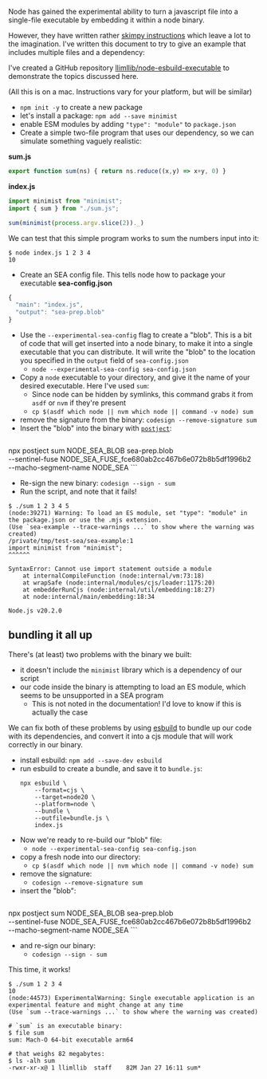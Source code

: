 Node has gained the experimental ability to turn a javascript file into a single-file executable by embedding it within a node binary.

However, they have written rather [skimpy instructions](https://nodejs.org/api/single-executable-applications.html) which leave a lot to the imagination. I've written this document to try to give an example that includes multiple files and a dependency:

I've created a GitHub repository [llimllib/node-esbuild-executable](https://github.com/llimllib/node-esbuild-executable) to demonstrate the topics discussed here.

(All this is on a mac. Instructions vary for your platform, but will be similar)

- `npm init -y` to create a new package
- let's install a package: `npm add --save minimist`
- enable ESM modules by adding `"type": "module"` to `package.json`
- Create a simple two-file program that uses our dependency, so we can simulate something vaguely realistic:

**sum.js**
```javascript
export function sum(ns) { return ns.reduce((x,y) => x+y, 0) }
```

**index.js**
```javascript
import minimist from "minimist";
import { sum } from "./sum.js";

sum(minimist(process.argv.slice(2))._)
```

We can test that this simple program works to sum the numbers input into it:

```console
$ node index.js 1 2 3 4
10
```

- Create an SEA config file. This tells node how to package your executable
**sea-config.json**
```javascript
{ 
  "main": "index.js", 
  "output": "sea-prep.blob"  
}
```

- Use the `--experimental-sea-config` flag to create a "blob". This is a bit of code that will get inserted into a node binary, to make it into a single executable that you can distribute. It will write the "blob" to the location you specified in the `output` field of `sea-config.json`
	- `node --experimental-sea-config sea-config.json`
- Copy a `node` executable to your directory, and give it the name of your desired executable. Here I've used `sum`:
	- Since node can be hidden by symlinks, this command grabs it from `asdf` or `nvm` if they're present
	- `cp $(asdf which node || nvm which node || command -v node) sum`
- remove the signature from the binary: `codesign --remove-signature sum`
- Insert the "blob" into the binary with [`postject`](https://www.npmjs.com/package/postject):
    ```bash
npx postject sum NODE_SEA_BLOB sea-prep.blob \
    --sentinel-fuse NODE_SEA_FUSE_fce680ab2cc467b6e072b8b5df1996b2 \
    --macho-segment-name NODE_SEA
    ```
- Re-sign the new binary: `codesign --sign - sum`
- Run the script, and note that it fails!

```
$ ./sum 1 2 3 4 5      
(node:39271) Warning: To load an ES module, set "type": "module" in the package.json or use the .mjs extension.
(Use `sea-example --trace-warnings ...` to show where the warning was created)
/private/tmp/test-sea/sea-example:1
import minimist from "minimist";
^^^^^^

SyntaxError: Cannot use import statement outside a module
    at internalCompileFunction (node:internal/vm:73:18)
    at wrapSafe (node:internal/modules/cjs/loader:1175:20)
    at embedderRunCjs (node:internal/util/embedding:18:27)
    at node:internal/main/embedding:18:34

Node.js v20.2.0
```

## bundling it all up

There's (at least) two problems with the binary we built:
- it doesn't include the `minimist` library which is a dependency of our script
- our code inside the binary is attempting to load an ES module, which seems to be unsupported in a SEA program
	- This is not noted in the documentation! I'd love to know if this is actually the case

We can fix both of these problems by using [esbuild](https://esbuild.github.io/) to bundle up our code with its dependencies, and convert it into a cjs module that will work correctly in our binary.

-  install esbuild: `npm add --save-dev esbuild`
-  run esbuild to create a bundle, and save it to `bundle.js`:
	```
	npx esbuild \
		--format=cjs \
		--target=node20 \
		--platform=node \
		--bundle \
		--outfile=bundle.js \ 
		index.js
	```
- Now we're ready to re-build our "blob" file:
	- `node --experimental-sea-config sea-config.json`
- copy a fresh node into our directory:
	- `cp $(asdf which node || nvm which node || command -v node) sum`
- remove the signature:
	- `codesign --remove-signature sum`
- insert the "blob":
    ```bash
npx postject sum NODE_SEA_BLOB sea-prep.blob \
    --sentinel-fuse NODE_SEA_FUSE_fce680ab2cc467b6e072b8b5df1996b2 \
    --macho-segment-name NODE_SEA
    ```
- and re-sign our binary:
	- `codesign --sign - sum`

This time, it works!

```console
$ ./sum 1 2 3 4        
10
(node:44573) ExperimentalWarning: Single executable application is an experimental feature and might change at any time
(Use `sum --trace-warnings ...` to show where the warning was created)

# `sum` is an executable binary:
$ file sum
sum: Mach-O 64-bit executable arm64

# that weighs 82 megabytes:
$ ls -alh sum
-rwxr-xr-x@ 1 llimllib  staff    82M Jan 27 16:11 sum*
```